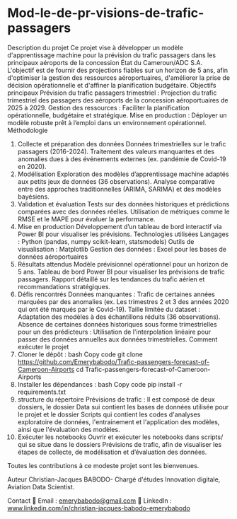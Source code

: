 # Mod-le-de-pr-visions-de-trafic-passagers
Description du projet
Ce projet vise à développer un modèle d'apprentissage machine pour la prévision du trafic passagers dans les principaux aéroports de la concession État du Cameroun/ADC S.A. L'objectif est de fournir des projections fiables sur un horizon de 5 ans, afin d'optimiser la gestion des ressources aéroportuaires, d'améliorer la prise de décision opérationnelle et d'affiner la planification budgétaire.
Objectifs principaux
Prévision du trafic passagers trimestriel : Projection du trafic trimestriel des passagers des aéroports de la concession aéroportuaires de 2025 à 2029.
Gestion des ressources : Faciliter la planification opérationnelle, budgétaire et stratégique.
Mise en production : Déployer un modèle robuste prêt à l’emploi dans un environnement opérationnel.
Méthodologie
1. Collecte et préparation des données
Données trimestrielles sur le trafic passagers (2016-2024).
Traitement des valeurs manquantes et des anomalies dues à des événements externes (ex. pandémie de Covid-19 en 2020).
2. Modélisation
Exploration des modèles d’apprentissage machine adaptés aux petits jeux de données (36 observations).
Analyse comparative entre des approches traditionnelles (ARIMA, SARIMA) et des modèles bayésiens.
3. Validation et évaluation
Tests sur des données historiques et prédictions comparées avec des données réelles.
Utilisation de métriques comme le RMSE et le MAPE pour évaluer la performance.
4. Mise en production
Développement d’un tableau de bord interactif via Power BI pour visualiser les prévisions.
Technologies utilisées
Langages : Python (pandas, numpy scikit-learn, statsmodels)
Outils de visualisation : Matplotlib
Gestion des données : Excel pour les bases de données aéroportuaires
5. Résultats attendus
Modèle prévisionnel opérationnel pour un horizon de 5 ans.
Tableau de bord Power BI pour visualiser les prévisions de trafic passagers.
Rapport détaillé sur les tendances du trafic aérien et recommandations stratégiques.
6. Défis rencontrés
Données manquantes : Trafic de certaines années marquées par des anomalies (ex. Les trimestres 2 et 3 des années 2020 qui ont été marqués par le Covid-19).
Taille limitée du dataset : Adaptation des modèles à des échantillons réduits (36 observations).
Absence de certaines données historiques sous forme trimestrielles pour un des prédicteurs : Utilisation de l'interpolation linéaire pour passer des données annuelles aux données trimestrielles.
Comment exécuter le projet
7. Cloner le dépôt :
bash
Copy code
git clone https://github.com/Emerybabodo/Trafic-passengers-forecast-of-Cameroon-Airports
cd Trafic-passengers-forecast-of-Cameroon-Airports
8. Installer les dépendances :
bash
Copy code
pip install -r requirements.txt
9. structure du répertoire Prévisions de trafic :
Il est composé de deux dossiers, le dossier Data sui contient les bases de données utilisée pour le projet et le dossier Scripts qui contient les codes d'analyses exploratoire de données, l'entrainement et l'application des modèles, ainsi que l'évaluation des modèles.
10. Exécuter les notebooks
Ouvrir et exécuter les notebooks dans scripts/ qui se situe dans le dossiers Prévisions de trafic, afin de visualiser les étapes de collecte, de modélisation et d’évaluation des données.

Toutes les contributions à ce modeste projet sont les bienvenues.

Auteur
Christian-Jacques BABODO- Chargé d'études Innovation digitale, Aviation Data Scientist.

Contact
📧 Email : emerybabodo@gmail.com
🔗 LinkedIn : www.linkedin.com/in/christian-jacques-babodo-emerybabodo
